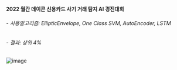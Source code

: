 #### 2022 월간 데이콘 신용카드 사기 거래 탐지 AI 경진대회
###### - 사용알고리즘: EllipticEnvelope, One Class SVM, AutoEncoder, LSTM
###### - 결과: 상위 4%
![image](https://user-images.githubusercontent.com/108311477/188297673-5af0cd6b-dc24-4805-97c8-127b652cbf9e.png)
